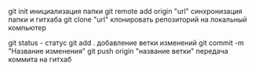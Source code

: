 git init инициализация папки
git remote add origin "url" синхронизация папки и гитхаба
git clone "url" клонировать репозиторий на локальный компьютер

git status - статус 
git add . добавление ветки изменений
git commit -m "Название изменения"
git push origin "название ветки" передача коммита на гитхаб
